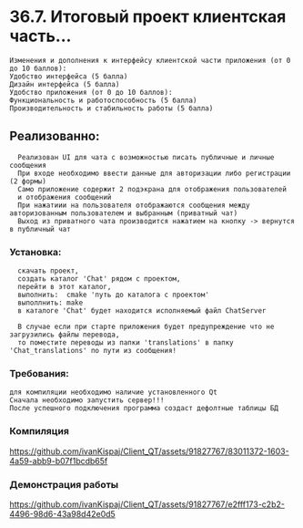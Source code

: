 # 36.7. Итоговый проект клиентская часть...
  
    Изменения и дополнения к интерфейсу клиентской части приложения (от 0 до 10 баллов):
    Удобство интерфейса (5 балла)
    Дизайн интерфейса (5 балла)
    Удобство приложения (от 0 до 10 баллов):
    Функциональность и работоспособность (5 балла)
    Производительность и стабильность работы (5 балла)

## Реализованно:
      Реализован UI для чата с возможностью писать публичные и личные сообщения
      При входе необходимо ввести данные для авторизации либо регистрации (2 формы)
      Само приложение содержит 2 подэкрана для отображения пользователей
      и отображения сообщений
      При нажатиии на пользователя отображаются сообщения между авторизованным пользователем и выбранным (приватный чат)
      Выход из приватного чата производится нажатием на кнопку -> вернутся в публичный чат

  ### Установка:
      скачать проект,
      создать каталог 'Chat' рядом с проектом,
      перейти в этот каталог,
      выполнить:  cmake 'путь до каталога с проектом'
      выполлнить: make
      в каталоге 'Chat' будет находится исполняемый файл ChatServer

      В случае если при старте приложения будет предупреждение что не загрузились файлы перевода,
      то поместите переводы из папки 'translations' в папку 'Chat_translations' по пути из сообщения!

### Требования:  
    для компиляции необходимо наличие установленного Qt
    Сначала необходимо запустить сервер!!!
    После успешного подключения программа создаст дефолтные таблицы БД


### Компиляция



https://github.com/ivanKispaj/Client_QT/assets/91827767/83011372-1603-4a59-abb9-b07f1bcdb65f




### Демонстрация работы



https://github.com/ivanKispaj/Client_QT/assets/91827767/e2fff173-c2b2-4496-98d6-43a98d42e0d5



